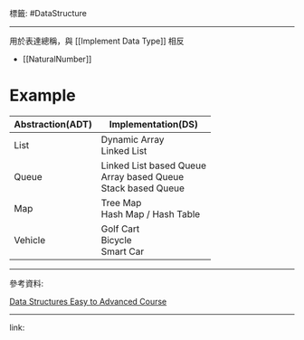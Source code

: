 標籤: #DataStructure 

---

用於表達總稱，與 [[Implement Data Type]] 相反

- [[NaturalNumber]]

# Example

| Abstraction(ADT) | Implementation(DS)                                                    |
| ---------------- | --------------------------------------------------------------------- |
| List             | Dynamic Array <br> Linked List                                        |
| Queue            | Linked List based Queue <br> Array based Queue <br> Stack based Queue |
| Map              | Tree Map <br> Hash Map / Hash Table                                   |
| Vehicle          | Golf Cart <br> Bicycle <br> Smart Car                                 | 

---

參考資料:

[Data Structures Easy to Advanced Course](https://youtu.be/RBSGKlAvoiM)

---

link:

